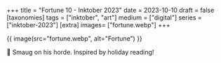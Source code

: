+++
title = "Fortune 10 - Inktober 2023"
date = 2023-10-10
draft =  false
[taxonomies]
tags = ["inktober", "art"]
medium = ["digital"]
series = ["inktober-2023"]
[extra]
images= ["fortune.webp"]
+++

{{ image(src="fortune.webp", alt="Fortune") }}

🐉 Smaug on his horde. Inspired by holiday reading!
